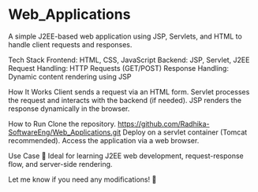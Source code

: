 # Web_Applications
A simple J2EE-based web application using JSP, Servlets, and HTML to handle client requests and responses.

Tech Stack
Frontend: HTML, CSS, JavaScript
Backend: JSP, Servlet, J2EE
Request Handling: HTTP Requests (GET/POST)
Response Handling: Dynamic content rendering using JSP

How It Works
Client sends a request via an HTML form.
Servlet processes the request and interacts with the backend (if needed).
JSP renders the response dynamically in the browser.

How to Run
Clone the repository.
https://github.com/Radhika-SoftwareEng/Web_Applications.git
Deploy on a servlet container (Tomcat recommended).
Access the application via a web browser.

Use Case
📌 Ideal for learning J2EE web development, request-response flow, and server-side rendering.

Let me know if you need any modifications! 🚀
